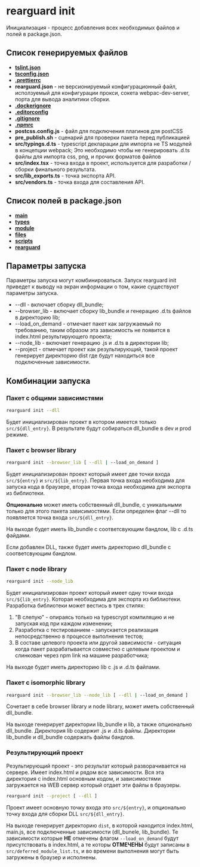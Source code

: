 # rearguard init

Инициализация - процесс добавления всех необходимых файлов и полей в package.json.

## Список генерируемых файлов

- [**tslint.json**](https://palantir.github.io/tslint/usage/configuration/)
- [**tsconfig.json**](http://www.typescriptlang.org/docs/handbook/tsconfig-json.html)
- [**.prettierrc**](https://prettier.io/docs/en/configuration.html)
- **rearguard.json** - не версионируемый конфигурационный файл, исползуемый для конфигурации прокси, сокета webpac-dev-server, порта для вывода аналитики сборки.
- [**.dockerignore**](https://docs.docker.com/engine/reference/builder/)
- [**.editorconfig**](https://editorconfig.org)
- [**.gitignore**](https://git-scm.com/docs/gitignore)
- [**.npmrc**](https://docs.npmjs.com/files/npmrc)
- **postcss.config.js** - файл для подключения плагинов для postCSS
- **pre_publish.sh** - сценарий для проверки пакета перед публикацией
- **src/typings.d.ts** - typescript декларации для импорта не TS модулей в концепции webpack; Это необходимо чтобы не генерировать .d.ts файлы для импорта css, png, и прочих форматов файлов
- **src/index.tsx** - точка входа в проект, используется для разработки / сборки финального результата.
- **src/lib_exports.ts** - точка экспорта API.
- **src/vendors.ts** - точка входа для составления API.

## Список полей в package.json

- [**main**](https://docs.npmjs.com/files/package.json#main)
- [**types**](http://www.typescriptlang.org/docs/handbook/declaration-files/publishing.html)
- [**module**](https://docs.npmjs.com/files/package.json#main)
- [**files**](https://docs.npmjs.com/files/package.json#files)
- [**scripts**](https://docs.npmjs.com/files/package.json#scripts)
- [**rearguard**](https://gitlab.com/mitya-borodin/rearguard#версионируемые)

## Параметры запуска

Параметры запуска могут комбинироваться. Запуск rearguard init приведет к выводу на экран информации о том, какие существуют параметры запуска.

- --dll - включает сборку dll_bundle;
- --browser_lib - включает сборку lib_bundle и генерацию .d.ts файлов в директорию lib;
- --load_on_demand - отмечает пакет как загружаемый по требованию, таким образом эта зависимость не появится в index.html результирующего проекта;
- --node_lib - включает генерацию .js и .d.ts в директории lib;
- --project - отмечает проект как результирующий, такой проект генерирует директорию dist где будут находиться все подключенные зависимости.

## Комбинации запуска

### Пакет с общими зависимстями

```bash
rearguard init --dll
```

Будет инициализирован проект в котором имеется только `src/${dll_entry}`.
В результате будут собираться dll_bundle в dev и prod режиме.

### Пакет с browser library

```bash
rearguard init --browser_lib [ --dll | --load_on_demand ]
```

Будет инициализирован проект который имеет две точки входа `src/${entry}` и `src/${lib_entry}`. Первая точка входа необходима для запуска кода в браузере, вторая точка входа необходима для экспорта из библиотеки.

**Опционально** может иметь собственный dll_bundle, с уникальными только для этого пакета зависимостями. Если определен флаг --dll то появляется точка входа `src/${dll_entry}`.

На выходе будет иметь lib_bundle с соответсвующим бандлом, lib с .d.ts файдами.

Если добавлен DLL, также будет иметь директорию dll_bundle с соответсвующим бандлом.

### Пакет с node library

```bash
rearguard init --node_lib
```

Будет инициализирован проект который имеет одну точки входа `src/${lib_entry}`. Которая необходима для экспорта из библиотеки. Разработка библиотеки может вестись в трех стилях:

1. "В слепую" - опираясь только на typescrypt компиляцию и не запуская код при каждом изменении;
2. Разработка с тестированием - запускается реализация непосредственно в процессе выполнения тестов;
3. В составе целевого проекта или другой зависимости - ситуация когда пакет разрабатывается совместно с целевым проектом и слинкован через npm link на машине разработчика;

На выходе будет иметь директорию lib с .js и .d.ts файлами.

### Пакет с isomorphic library

```bash
rearguard init --browser_lib --node_lib [ --dll | --load_on_demand ]
```

Сочетает в себе browser library и node library, может иметь собственный dll_bundle.

На выходе генерирует директории lib_bundle и lib, а также опционально dll_bundle. Директория lib содержит .js и .d.ts файлы. Директории lib_bundle и dll_bundle содержать файлы бандлов.

### Результирующий проект

Результирующий проект - это результат который разворачивается на сервере. Имеет index.html и рядом все зависимости. Вся эта директория c index.html основным кодом, и зависимостями загружается на WEB сервер который отдает эти файлы в браузеры.

```bash
rearguard init --project [ --dll ]
```

Проект имеет основную точку входа это `src/${entry}`, и опционально точку входа для сборки DLL `src/${dll_entry}`.

На выходе генерирует директорию `dist`, в которой находится index.html, main.js, все подключенные зависимости (dll_bunele, lib_bundle). Те зависимости которые **НЕ** отмечены флагом `--load_on_demand` будут присутствовать в index.html, а те которы **ОТМЕЧЕНЫ** будут записаны в `src/deferred_module_list.ts`, и во времени выполнения могут быть загружены в браузер и исполнены.
